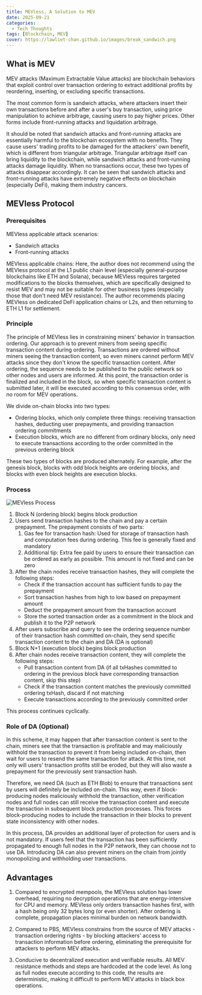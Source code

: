 ```yaml
---
title: MEVless, A Solution to MEV
date: 2025-09-21
categories:
  - Tech Thoughts
tags: [Blockchain, MEV]
cover: https://lawliet-chan.github.io/images/break_sandwich.png
---
```


## What is MEV

MEV attacks (Maximum Extractable Value attacks) are blockchain behaviors that exploit control over transaction ordering to extract additional profits by reordering, inserting, or excluding specific transactions.

The most common form is sandwich attacks, where attackers insert their own transactions before and after a user's buy transaction, using price manipulation to achieve arbitrage, causing users to pay higher prices. Other forms include front-running attacks and liquidation arbitrage.

It should be noted that sandwich attacks and front-running attacks are essentially harmful to the blockchain ecosystem with no benefits. They cause users' trading profits to be damaged for the attackers' own benefit, which is different from triangular arbitrage. Triangular arbitrage itself can bring liquidity to the blockchain, while sandwich attacks and front-running attacks damage liquidity. When no transactions occur, these two types of attacks disappear accordingly. It can be seen that sandwich attacks and front-running attacks have extremely negative effects on blockchain (especially DeFi), making them industry cancers.

## MEVless Protocol

### Prerequisites

MEVless applicable attack scenarios:
- Sandwich attacks
- Front-running attacks

MEVless applicable chains:
Here, the author does not recommend using the MEVless protocol at the L1 public chain level (especially general-purpose blockchains like ETH and Solana), because MEVless requires targeted modifications to the blocks themselves, which are specifically designed to resist MEV and may not be suitable for other business types (especially those that don't need MEV resistance). The author recommends placing MEVless on dedicated DeFi application chains or L2s, and then returning to ETH L1 for settlement.

### Principle

The principle of MEVless lies in constraining miners' behavior in transaction ordering. Our approach is to prevent miners from seeing specific transaction content during ordering. Transactions are ordered without miners seeing the transaction content, so even miners cannot perform MEV attacks since they don't know the specific transaction content. After ordering, the sequence needs to be published to the public network so other nodes and users are informed. At this point, the transaction order is finalized and included in the block, so when specific transaction content is submitted later, it will be executed according to this consensus order, with no room for MEV operations.

We divide on-chain blocks into two types:
- Ordering blocks, which only complete three things: receiving transaction hashes, deducting user prepayments, and providing transaction ordering commitments
- Execution blocks, which are no different from ordinary blocks, only need to execute transactions according to the order committed in the previous ordering block

These two types of blocks are produced alternately. For example, after the genesis block, blocks with odd block heights are ordering blocks, and blocks with even block heights are execution blocks.

### Process

![MEVless Process](https://lawliet-chan.github.io/images/MEVless.png)

1. Block N (ordering block) begins block production
2. Users send transaction hashes to the chain and pay a certain prepayment. The prepayment consists of two parts:
   1) Gas fee for transaction hash: Used for storage of transaction hash and computation fees during ordering. This fee is generally fixed and mandatory
   2) Additional tip: Extra fee paid by users to ensure their transaction can be ordered as early as possible. This amount is not fixed and can be zero
3. After the chain nodes receive transaction hashes, they will complete the following steps:
   - Check if the transaction account has sufficient funds to pay the prepayment
   - Sort transaction hashes from high to low based on prepayment amount
   - Deduct the prepayment amount from the transaction account
   - Store the sorted transaction order as a commitment in the block and publish it to the P2P network
4. After users subscribe and query to see the ordering sequence number of their transaction hash committed on-chain, they send specific transaction content to the chain and DA (DA is optional)
5. Block N+1 (execution block) begins block production
6. After chain nodes receive transaction content, they will complete the following steps:
   - Pull transaction content from DA (if all txHashes committed to ordering in the previous block have corresponding transaction content, skip this step)
   - Check if the transaction content matches the previously committed ordering txHash, discard if not matching
   - Execute transactions according to the previously committed order

This process continues cyclically.

### Role of DA (Optional)

In this scheme, it may happen that after transaction content is sent to the chain, miners see that the transaction is profitable and may maliciously withhold the transaction to prevent it from being included on-chain, then wait for users to resend the same transaction for attack. At this time, not only will users' transaction profits still be eroded, but they will also waste a prepayment for the previously sent transaction hash.

Therefore, we need DA (such as ETH Blob) to ensure that transactions sent by users will definitely be included on-chain. This way, even if block-producing nodes maliciously withhold the transaction, other verification nodes and full nodes can still receive the transaction content and execute the transaction in subsequent block production processes. This forces block-producing nodes to include the transaction in their blocks to prevent state inconsistency with other nodes.

In this process, DA provides an additional layer of protection for users and is not mandatory. If users feel that the transaction has been sufficiently propagated to enough full nodes in the P2P network, they can choose not to use DA. Introducing DA can also prevent miners on the chain from jointly monopolizing and withholding user transactions.

## Advantages

1. Compared to encrypted mempools, the MEVless solution has lower overhead, requiring no decryption operations that are energy-intensive for CPU and memory. MEVless only orders transaction hashes first, with a hash being only 32 bytes long (or even shorter). After ordering is complete, propagation places minimal burden on network bandwidth.

2. Compared to PBS, MEVless constrains from the source of MEV attacks - transaction ordering rights - by blocking attackers' access to transaction information before ordering, eliminating the prerequisite for attackers to perform MEV attacks.

3. Conducive to decentralized execution and verifiable results. All MEV resistance methods and steps are hardcoded at the code level. As long as full nodes execute according to this code, the results are deterministic, making it difficult to perform MEV attacks in black box operations.
